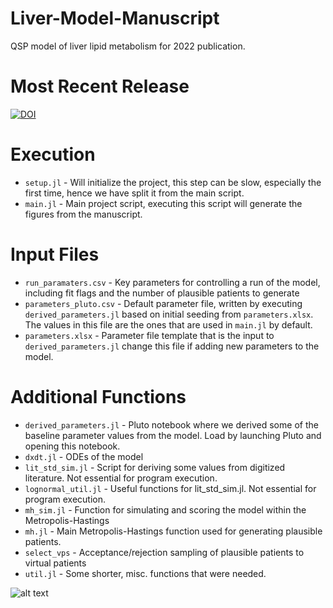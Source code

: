 # Liver-Model-Manuscript
QSP model of liver lipid metabolism for 2022 publication.

# Most Recent Release
[![DOI](https://zenodo.org/badge/473639446.svg)](https://zenodo.org/badge/latestdoi/473639446)

# Execution
* `setup.jl` - Will initialize the project, this step can be slow, especially the first time, hence we have split it from the main script.
* `main.jl` - Main project script, executing this script will generate the figures from the manuscript.

# Input Files
* `run_paramaters.csv` - Key parameters for controlling a run of the model, including fit flags and the number of plausible patients to generate
* `parameters_pluto.csv` - Default parameter file, written by executing `derived_parameters.jl` based on initial seeding from `parameters.xlsx`. The values in this file are the ones that are used in `main.jl` by default.
* `parameters.xlsx` - Parameter file template that is the input to `derived_parameters.jl` change this file if adding new parameters to the model.

# Additional Functions
* `derived_parameters.jl` - Pluto notebook where we derived some of the baseline parameter values from the model. Load by launching Pluto and opening this notebook.
* `dxdt.jl` - ODEs of the model
* `lit_std_sim.jl` - Script for deriving some values from digitized literature. Not essential for program execution.
* `lognormal_util.jl` - Useful functions for lit_std_sim.jl. Not essential for program execution.
* `mh_sim.jl` - Function for simulating and scoring the model within the Metropolis-Hastings
* `mh.jl` - Main Metropolis-Hastings function used for generating plausible patients.
* `select_vps` - Acceptance/rejection sampling of plausible patients to virtual patients
* `util.jl` - Some shorter, misc. functions that were needed.

![alt text](https://github.com/openPfizer/DigitalHealthData/blob/master/img/osbypfizer.png)
